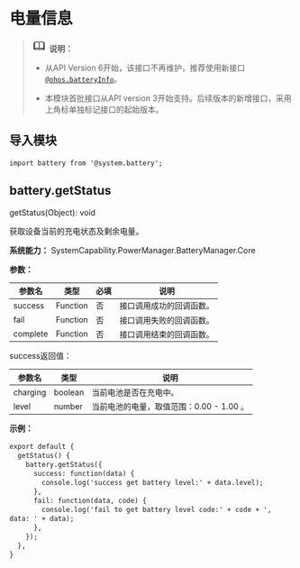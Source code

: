 # 电量信息

> ![icon-note.gif](public_sys-resources/icon-note.gif) **说明：**
> - 从API Version 6开始，该接口不再维护，推荐使用新接口[`@ohos.batteryInfo`](js-apis-battery-info.md)。
> 
> - 本模块首批接口从API version 3开始支持。后续版本的新增接口，采用上角标单独标记接口的起始版本。


## 导入模块


```
import battery from '@system.battery';
```


## battery.getStatus

getStatus(Object): void

获取设备当前的充电状态及剩余电量。

**系统能力：** SystemCapability.PowerManager.BatteryManager.Core

**参数：**

| 参数名 | 类型 | 必填 | 说明 |
| -------- | -------- | -------- | -------- |
| success | Function | 否 | 接口调用成功的回调函数。 |
| fail | Function | 否 | 接口调用失败的回调函数。 |
| complete | Function | 否 | 接口调用结束的回调函数。 |

success返回值：

| 参数名 | 类型 | 说明 |
| -------- | -------- | -------- |
| charging | boolean | 当前电池是否在充电中。 |
| level | number | 当前电池的电量，取值范围：0.00&nbsp;-&nbsp;1.00&nbsp;。 |

**示例：**

```
export default {    
  getStatus() {       
    battery.getStatus({           
      success: function(data) {               
        console.log('success get battery level:' + data.level);           
      },            
      fail: function(data, code) {                
        console.log('fail to get battery level code:' + code + ', data: ' + data);            
      },        
    });    
  },
}
```
